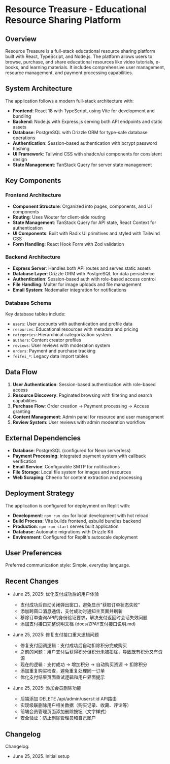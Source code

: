 # Resource Treasure - Educational Resource Sharing Platform

## Overview

Resource Treasure is a full-stack educational resource sharing platform built with React, TypeScript, and Node.js. The platform allows users to browse, purchase, and share educational resources like video tutorials, e-books, and learning materials. It includes comprehensive user management, resource management, and payment processing capabilities.

## System Architecture

The application follows a modern full-stack architecture with:

- **Frontend**: React 18 with TypeScript, using Vite for development and bundling
- **Backend**: Node.js with Express.js serving both API endpoints and static assets
- **Database**: PostgreSQL with Drizzle ORM for type-safe database operations
- **Authentication**: Session-based authentication with bcrypt password hashing
- **UI Framework**: Tailwind CSS with shadcn/ui components for consistent design
- **State Management**: TanStack Query for server state management

## Key Components

### Frontend Architecture
- **Component Structure**: Organized into pages, components, and UI components
- **Routing**: Uses Wouter for client-side routing
- **State Management**: TanStack Query for API state, React Context for authentication
- **UI Components**: Built with Radix UI primitives and styled with Tailwind CSS
- **Form Handling**: React Hook Form with Zod validation

### Backend Architecture
- **Express Server**: Handles both API routes and serves static assets
- **Database Layer**: Drizzle ORM with PostgreSQL for data persistence
- **Authentication**: Session-based auth with role-based access control
- **File Handling**: Multer for image uploads and file management
- **Email System**: Nodemailer integration for notifications

### Database Schema
Key database tables include:
- `users`: User accounts with authentication and profile data
- `resources`: Educational resources with metadata and pricing
- `categories`: Hierarchical categorization system
- `authors`: Content creator profiles
- `reviews`: User reviews with moderation system
- `orders`: Payment and purchase tracking
- `feifei_*`: Legacy data import tables

## Data Flow

1. **User Authentication**: Session-based authentication with role-based access
2. **Resource Discovery**: Paginated browsing with filtering and search capabilities
3. **Purchase Flow**: Order creation → Payment processing → Access granting
4. **Content Management**: Admin panel for resource and user management
5. **Review System**: User reviews with admin moderation workflow

## External Dependencies

- **Database**: PostgreSQL (configured for Neon serverless)
- **Payment Processing**: Integrated payment system with callback verification
- **Email Service**: Configurable SMTP for notifications
- **File Storage**: Local file system for images and resources
- **Web Scraping**: Cheerio for content extraction and processing

## Deployment Strategy

The application is configured for deployment on Replit with:
- **Development**: `npm run dev` for local development with hot reload
- **Build Process**: Vite builds frontend, esbuild bundles backend
- **Production**: `npm run start` serves built application
- **Database**: Automatic migrations with Drizzle Kit
- **Environment**: Configured for Replit's autoscale deployment

## User Preferences

Preferred communication style: Simple, everyday language.

## Recent Changes

- June 25, 2025: 优化支付成功后的用户体验
  - 支付成功后自动关闭弹出窗口，避免显示"获取订单状态失败"
  - 添加跨窗口消息通信，支付成功时通知主页面并刷新
  - 移除订单查询API的身份验证要求，解决支付返回时会话失效问题
  - 添加支付接口完整说明文档 (docs/ZPAY支付接口说明.md)

- June 25, 2025: 修复支付接口重大逻辑问题
  - 修复支付回调逻辑：支付成功后自动扣除积分完成购买
  - 之前的问题：用户支付后获得积分但积分未被扣除，导致既有积分又有资源
  - 现在的逻辑：支付成功 → 增加积分 → 自动购买资源 → 扣除积分
  - 添加重复购买检查，避免重复处理同一订单
  - 优化支付结果页面重试逻辑和用户界面提示

- June 25, 2025: 添加会员删除功能
  - 后端添加 DELETE /api/admin/users/:id API路由
  - 实现级联删除用户相关数据（购买记录、收藏、评论等）
  - 前端会员管理页面添加删除按钮（文字样式）
  - 安全验证：防止删除管理员和自己账户

## Changelog

Changelog:
- June 25, 2025. Initial setup